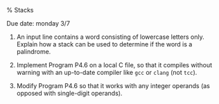 % Stacks 

Due date: monday 3/7

 1. An input line contains a word consisting of lowercase letters only. Explain
    how a stack can be used to determine if the word is a palindrome.

 2. Implement Program P4.6 on a local C file, so that it compiles without
    warning with an up-to-date compiler like `gcc` or `clang` (not `tcc`).

 3. Modify Program P4.6 so that it works with any integer operands
    (as opposed with single-digit operands).



